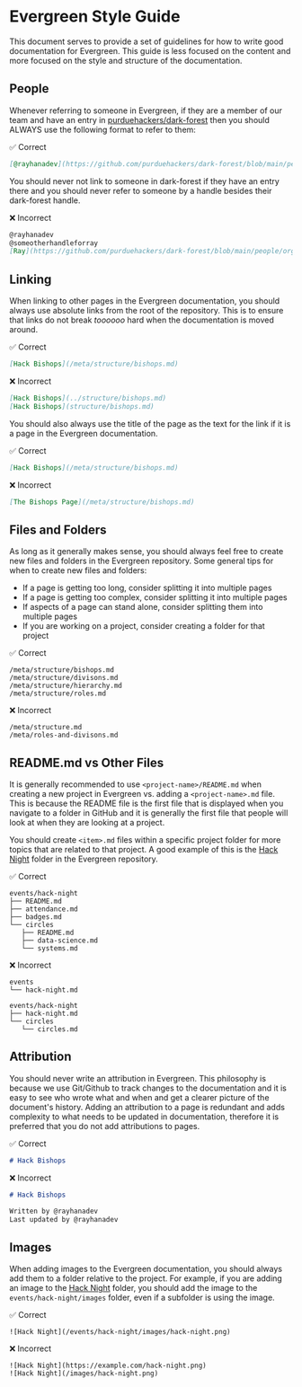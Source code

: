 # Evergreen Style Guide

This document serves to provide a set of guidelines for how to write good
documentation for Evergreen. This guide is less focused on the content and
more focused on the style and structure of the documentation.

## People

Whenever referring to someone in Evergreen, if they are a member of our
team and have an entry in [purduehackers/dark-forest](https://github.com/purduehackers/dark-forest)
then you should ALWAYS use the following format to refer to them:

✅ Correct

```markdown
[@rayhanadev](https://github.com/purduehackers/dark-forest/blob/main/people/organizers/rayhanadev.md)
```

You should never not link to someone in dark-forest if they have an entry there
and you should never refer to someone by a handle besides their dark-forest
handle.

❌ Incorrect

```markdown
@rayhanadev
@someotherhandleforray
[Ray](https://github.com/purduehackers/dark-forest/blob/main/people/organizers/rayhanadev.md)
```

## Linking

When linking to other pages in the Evergreen documentation, you should always
use absolute links from the root of the repository. This is to ensure that
links do not break _toooooo_ hard when the documentation is moved around.

✅ Correct

```markdown
[Hack Bishops](/meta/structure/bishops.md)
```

❌ Incorrect

```markdown
[Hack Bishops](../structure/bishops.md)
[Hack Bishops](structure/bishops.md)
```

You should also always use the title of the page as the text for the link
if it is a page in the Evergreen documentation.

✅ Correct

```markdown
[Hack Bishops](/meta/structure/bishops.md)
```

❌ Incorrect

```markdown
[The Bishops Page](/meta/structure/bishops.md)
```

## Files and Folders

As long as it generally makes sense, you should always feel free to create
new files and folders in the Evergreen repository. Some general tips for when
to create new files and folders:

- If a page is getting too long, consider splitting it into multiple pages
- If a page is getting too complex, consider splitting it into multiple pages
- If aspects of a page can stand alone, consider splitting them into multiple pages
- If you are working on a project, consider creating a folder for that project

✅ Correct

```plaintext
/meta/structure/bishops.md
/meta/structure/divisons.md
/meta/structure/hierarchy.md
/meta/structure/roles.md
```

❌ Incorrect

```plaintext
/meta/structure.md
/meta/roles-and-divisons.md
```

## README.md vs Other Files

It is generally recommended to use `<project-name>/README.md` when creating a
new project in Evergreen vs. adding a `<project-name>.md` file. This is because
the README file is the first file that is displayed when you navigate to a
folder in GitHub and it is generally the first file that people will look at
when they are looking at a project.

You should create `<item>.md` files within a specific project folder for more
topics that are related to that project. A good example of this is the [Hack Night](/events/hack-night/README.md)
folder in the Evergreen repository.

✅ Correct

```plaintext
events/hack-night
├── README.md
├── attendance.md
├── badges.md
└── circles
   ├── README.md
   ├── data-science.md
   └── systems.md
```

❌ Incorrect

```plaintext
events
└── hack-night.md

events/hack-night
├── hack-night.md
└── circles
   └── circles.md
```

## Attribution

You should never write an attribution in Evergreen. This philosophy is because
we use Git/Github to track changes to the documentation and it is easy to see
who wrote what and when and get a clearer picture of the document's history.
Adding an attribution to a page is redundant and adds complexity to what needs
to be updated in documentation, therefore it is preferred that you do not add
attributions to pages.

✅ Correct

```markdown
# Hack Bishops
```

❌ Incorrect

```markdown
# Hack Bishops

Written by @rayhanadev
Last updated by @rayhanadev
```

## Images

When adding images to the Evergreen documentation, you should always add them
to a folder relative to the project. For example, if you are adding an image to
the [Hack Night](/events/hack-night/README.md) folder, you should add the image
to the `events/hack-night/images` folder, even if a subfolder is using the image.

✅ Correct

```plaintext
![Hack Night](/events/hack-night/images/hack-night.png)
```

❌ Incorrect

```plaintext
![Hack Night](https://example.com/hack-night.png)
![Hack Night](/images/hack-night.png)
```
